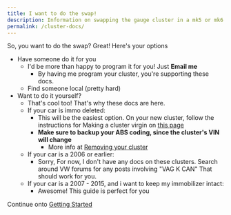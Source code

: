 ```yaml
---
title: I want to do the swap!
description: Information on swapping the gauge cluster in a mk5 or mk6
permalink: /cluster-docs/
---
```


So, you want to do the swap? Great! Here's your options

* Have someone do it for you
    * I'd be more than happy to program it for you! Just __Email me__
        * By having me program your cluster, you're supporting these docs. 
    * Find someone local (pretty hard)
* Want to do it yourself?
    * That's cool too! That's why these docs are here.
    * If your car is immo deleted:
        * This will be the easiest option. On your new cluster, follow the instructions for Making a cluster virgin on [this page](/cluster-docs/service-mode-all-keys-lost/)
        * __Make sure to backup your ABS coding, since the cluster's VIN will change__
            * More info at [Removing your cluster](/cluster-docs/removing-your-cluster)
    * If your car is a 2006 or earlier:
        * Sorry, For now, I don't have any docs on these clusters. Search around VW forums for any posts involving "VAG K CAN" That should work for you.
    * If your car is a 2007 - 2015, and i want to keep my immobilizer intact:
        * Awesome! This guide is perfect for you

Continue onto [Getting Started](/cluster-docs/getting-started)